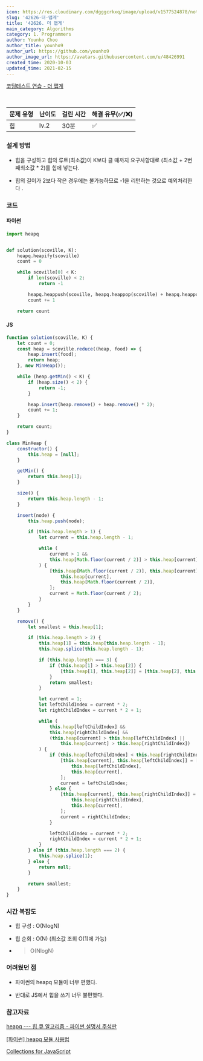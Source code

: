 ```yaml
---
icon: https://res.cloudinary.com/dgggcrkxq/image/upload/v1577524878/noticon/gzl7ru4i4vv3phyv34y3.png
slug: '42626-더-맵게'
title: '42626. 더 맵게'
main_category: Algorithms
category: 1. Programmers
author: Younho Choo
author_title: younho9
author_url: https://github.com/younho9
author_image_url: https://avatars.githubusercontent.com/u/48426991
created_time: 2020-10-03
updated_time: 2021-02-15
---
```


[코딩테스트 연습 - 더 맵게](https://programmers.co.kr/learn/courses/30/lessons/42626)

<br />

| 문제 유형 | 난이도 | 걸린 시간 | 해결 유무(✅/❌) |
| --------- | ------ | --------- | ---------------- |
| 힙        | lv.2   | 30분      | ✅               |

### **설계 방법**

- 힙을 구성하고 힙의 루트(최소값)이 K보다 클 때까지 요구사항대로 (최소값 + 2번째최소값 \* 2)를 힙에 넣는다.

- 힙의 길이가 2보다 작은 경우에는 불가능하므로 -1을 리턴하는 것으로 예외처리한다 .

### 코드

#### 파이썬

```python
import heapq


def solution(scoville, K):
    heapq.heapify(scoville)
    count = 0

    while scoville[0] < K:
        if len(scoville) < 2:
            return -1

        heapq.heappush(scoville, heapq.heappop(scoville) + heapq.heappop(scoville) * 2)
        count += 1

    return count
```

#### JS

```javascript
function solution(scoville, K) {
	let count = 0;
	const heap = scoville.reduce((heap, food) => {
		heap.insert(food);
		return heap;
	}, new MinHeap());

	while (heap.getMin() < K) {
		if (heap.size() < 2) {
			return -1;
		}

		heap.insert(heap.remove() + heap.remove() * 2);
		count += 1;
	}

	return count;
}

class MinHeap {
	constructor() {
		this.heap = [null];
	}

	getMin() {
		return this.heap[1];
	}

	size() {
		return this.heap.length - 1;
	}

	insert(node) {
		this.heap.push(node);

		if (this.heap.length > 1) {
			let current = this.heap.length - 1;

			while (
				current > 1 &&
				this.heap[Math.floor(current / 2)] > this.heap[current]
			) {
				[this.heap[Math.floor(current / 2)], this.heap[current]] = [
					this.heap[current],
					this.heap[Math.floor(current / 2)],
				];
				current = Math.floor(current / 2);
			}
		}
	}

	remove() {
		let smallest = this.heap[1];

		if (this.heap.length > 2) {
			this.heap[1] = this.heap[this.heap.length - 1];
			this.heap.splice(this.heap.length - 1);

			if (this.heap.length === 3) {
				if (this.heap[1] > this.heap[2]) {
					[this.heap[1], this.heap[2]] = [this.heap[2], this.heap[1]];
				}
				return smallest;
			}

			let current = 1;
			let leftChildIndex = current * 2;
			let rightChildIndex = current * 2 + 1;

			while (
				this.heap[leftChildIndex] &&
				this.heap[rightChildIndex] &&
				(this.heap[current] > this.heap[leftChildIndex] ||
					this.heap[current] > this.heap[rightChildIndex])
			) {
				if (this.heap[leftChildIndex] < this.heap[rightChildIndex]) {
					[this.heap[current], this.heap[leftChildIndex]] = [
						this.heap[leftChildIndex],
						this.heap[current],
					];
					current = leftChildIndex;
				} else {
					[this.heap[current], this.heap[rightChildIndex]] = [
						this.heap[rightChildIndex],
						this.heap[current],
					];
					current = rightChildIndex;
				}

				leftChildIndex = current * 2;
				rightChildIndex = current * 2 + 1;
			}
		} else if (this.heap.length === 2) {
			this.heap.splice(1);
		} else {
			return null;
		}

		return smallest;
	}
}
```

### **시간 복잡도**

- 힙 구성 : O(NlogN)

- 힙 순회 : O(N) (최소값 조회 O(1)에 가능)

- > O(NlogN)

### **어려웠던 점**

- 파이썬의 heapq 모듈이 너무 편했다.

- 반대로 JS에서 힙을 쓰기 너무 불편했다.

### **참고자료**

[heapq --- 힙 큐 알고리즘 - 파이썬 설명서 주석판](https://python.flowdas.com/library/heapq.html)

[[파이썬] heapq 모듈 사용법](https://www.daleseo.com/python-heapq/)

[Collections for JavaScript](https://www.collectionsjs.com/)
